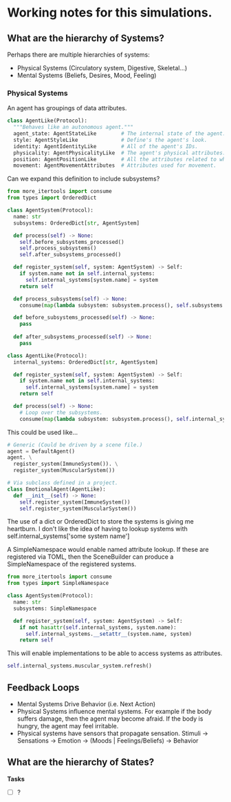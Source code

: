 # Working notes for this simulations. 

## What are the hierarchy of Systems?
Perhaps there are multiple hierarchies of systems: 
- Physical Systems (Circulatory system, Digestive, Skeletal...)
- Mental Systems (Beliefs, Desires, Mood, Feeling)

### Physical Systems

An agent has groupings of data attributes. 

```python
class AgentLike(Protocol):
  """Behaves like an autonomous agent."""
  agent_state: AgentStateLike        # The internal state of the agent.
  style: AgentStyleLike              # Define's the agent's look.
  identity: AgentIdentityLike        # All of the agent's IDs.
  physicality: AgentPhysicalityLike  # The agent's physical attributes.
  position: AgentPositionLike        # All the attributes related to where the agent is.     
  movement: AgentMovementAttributes  # Attributes used for movement.
```

Can we expand this definition to include subsystems?

```python
from more_itertools import consume
from types import OrderedDict

class AgentSystem(Protocol):
  name: str
  subsystems: OrderedDict[str, AgentSystem]

  def process(self) -> None:
    self.before_subsystems_processed()
    self.process_subsystems()
    self.after_subsystems_processed() 

  def register_system(self, system: AgentSystem) -> Self:
    if system.name not in self.internal_systems:
      self.internal_systems[system.name] = system
    return self 

  def process_subsystems(self) -> None:
    consume(map(lambda subsystem: subsystem.process(), self.subsystems.items())) 

  def before_subsystems_processed(self) -> None:
    pass
  
  def after_subsystems_processed(self) -> None:
    pass

class AgentLike(Protocol):
  internal_systems: OrderedDict[str, AgentSystem]

  def register_system(self, system: AgentSystem) -> Self:
    if system.name not in self.internal_systems:
      self.internal_systems[system.name] = system
    return self

  def process(self) -> None:
    # Loop over the subsystems.
    consume(map(lambda subsystem: subsystem.process(), self.internal_systems.items()))
```

This could be used like...

```python
# Generic (Could be driven by a scene file.)
agent = DefaultAgent()
agent. \
  register_system(ImmuneSystem()). \
  register_system(MuscularSystem())

# Via subclass defined in a project.
class EmotionalAgent(AgentLike):
  def __init__(self) -> None:
    self.register_system(ImmuneSystem())
    self.register_system(MuscularSystem())
```

The use of a dict or OrderedDict to store the systems is giving me heartburn.
I don't like the idea of having to lookup systems with self.internal_systems['some system name']

A SimpleNamespace would enable named attribute lookup. If these are registered 
via TOML, then the SceneBuilder can produce a SimpleNamespace of the registered
systems. 

```python
from more_itertools import consume
from types import SimpleNamespace

class AgentSystem(Protocol):
  name: str
  subsystems: SimpleNamespace

  def register_system(self, system: AgentSystem) -> Self:
    if not hasattr(self.internal_systems, system.name):
      self.internal_systems.__setattr__(system.name, system)
    return self 
```

This will enable implementations to be able to access systems as attributes.

```python
self.internal_systems.muscular_system.refresh()
```

## Feedback Loops
- Mental Systems Drive Behavior (i.e. Next Action)
- Physical Systems influence mental systems. 
  For example if the body suffers damage, then the agent may become afraid.
  If the body is hungry, the agent may feel irritable.
- Physical systems have sensors that propagate sensation.
  Stimuli -> Sensations -> Emotion -> (Moods | Feelings/Beliefs) -> Behavior

## What are the hierarchy of States?


**Tasks**
- [ ] ?